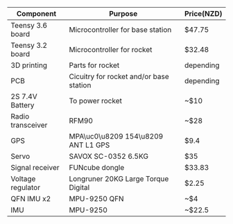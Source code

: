 | Component        |      Purpose                            |  Price(NZD) |
|------------------|-----------------------------------------|-------------|
| Teensy 3.6 board | Microcontroller for base station        | $47.75      |
| Teensy 3.2 board | Microcontroller for rocket              | $32.48      |
| 3D printing      | Parts for rocket                        | depending   |
| PCB              | Cicuitry for rocket and/or base station | depending   |
| 2S 7.4V Battery  | To power rocket                         | ~$10        | 
| Radio transceiver| RFM90                           | ~$28               |
| GPS              | MPA\uc0\u8209 154\u8209 ANT L1 GPS              | $9.4   |
| Servo            | SAVOX SC-0352 6.5KG              | $35                |
| Signal receiver  | FUNcube dongle                   | $33.83             |
| Voltage regulator| Longruner 20KG Large Torque Digital  | $2.25              |
| QFN IMU  x2      | MPU-9250 QFN                     | ~$4                |
| IMU              | MPU-9250                         | ~$22.5             |